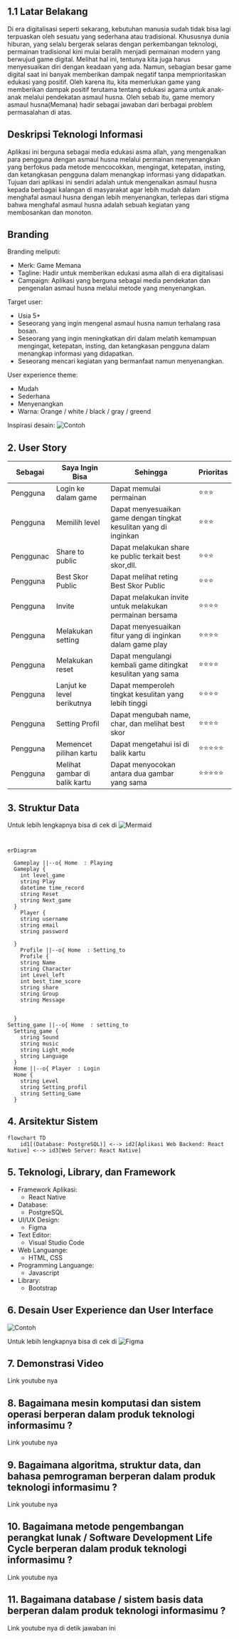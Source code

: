 ## 1.1	Latar Belakang
Di era digitalisasi seperti sekarang, kebutuhan manusia sudah tidak bisa lagi terpuaskan oleh sesuatu yang sederhana atau tradisional. Khususnya dunia hiburan, yang selalu bergerak selaras dengan perkembangan teknologi, permainan tradisional kini mulai beralih menjadi permainan modern yang berwujud game digital. Melihat hal ini, tentunya kita juga harus menyesuaikan diri dengan keadaan yang ada. Namun, sebagian besar game digital saat ini banyak memberikan dampak negatif tanpa memprioritaskan edukasi yang positif. Oleh karena itu, kita memerlukan game yang memberikan dampak positif terutama tentang edukasi agama untuk anak-anak melalui pendekatan asmaul husna. Oleh sebab itu, game memory asmaul husna(Memana) hadir sebagai jawaban dari berbagai problem permasalahan di atas.
## Deskripsi Teknologi Informasi
Aplikasi ini berguna sebagai media edukasi asma allah, yang mengenalkan para pengguna dengan asmaul husna melalui permainan menyenangkan yang berfokus pada metode mencocokkan, mengingat, ketepatan, insting, dan ketangkasan pengguna dalam menangkap informasi yang didapatkan. Tujuan dari aplikasi ini sendiri adalah untuk mengenalkan asmaul husna kepada berbagai kalangan di masyarakat agar lebih mudah dalam menghafal asmaul husna dengan lebih menyenangkan, terlepas dari stigma bahwa menghafal asmaul husna adalah sebuah kegiatan yang membosankan dan monoton. 
## Branding
Branding meliputi:
- Merk: Game Memana
- Tagline: Hadir untuk memberikan edukasi asma allah di era digitalisasi
- Campaign: Aplikasi yang berguna sebagai media pendekatan dan pengenalan asmaul husna melalui metode yang menyenangkan.

Target user:
- Usia 5+
- Seseorang yang ingin mengenal asmaul husna namun terhalang rasa bosan.
- Seseorang yang ingin meningkatkan diri dalam melatih kemampuan mengingat, ketepatan, insting, dan ketangkasan pengguna dalam menangkap informasi yang didapatkan.
- Seseorang mencari kegiatan yang bermanfaat namun menyenangkan.
  
User experience theme:
- Mudah
- Sederhana
- Menyenangkan
- Warna: Orange / white / black / gray / greend
  
Inspirasi desain:
![Contoh](https://cdn.dribbble.com/userupload/5351979/file/original-52323de189bed66d94b6ccf3d01989d9.gif)

## 2. User Story
Sebagai | Saya Ingin Bisa | Sehingga | Prioritas
---|---|---|---
Pengguna | Login ke dalam game | Dapat memulai permainan | ⭐⭐⭐
Pengguna | Memilih level | Dapat menyesuaikan game dengan tingkat kesulitan yang di inginkan | ⭐⭐⭐
Penggunac| Share to public | Dapat melakukan share ke public terkait best skor,dll.|⭐⭐⭐
Pengguna | Best Skor Public | Dapat melihat reting Best Skor Public |⭐⭐⭐
Pengguna | Invite | Dapat melakukan invite untuk melakukan permainan bersama |⭐⭐⭐⭐
Pengguna | Melakukan setting |Dapat menyesuaikan fitur yang di inginkan dalam game play|⭐⭐⭐⭐
Pengguna | Melakukan reset  | Dapat mengulangi kembali game ditingkat kesulitan yang sama | ⭐⭐⭐⭐
Pengguna | Lanjut ke level berikutnya | Dapat memperoleh tingkat kesulitan yang lebih tinggi | ⭐⭐⭐⭐
Pengguna | Setting Profil| Dapat mengubah name, char, dan melihat best skor |⭐⭐⭐⭐
Pengguna | Memencet pilihan kartu | Dapat mengetahui isi di balik kartu | ⭐⭐⭐⭐⭐
Pengguna | Melihat gambar di balik kartu | Dapat menyocokan antara dua gambar yang sama | ⭐⭐⭐⭐⭐
## 3. Struktur Data

Untuk lebih lengkapnya bisa di cek di ![Mermaid](https://mermaid.live/edit#pako:eNqFU7tuwzAM_BVBc_MDnlukQxIUzWrAYGzaEaqHIVFtgyT_Xkl2HvTSxbCOhyN5JM-ydR3KStYW_auCwYOpbW2FWIPBUcNJXC6rlTuLd2dQiEoYNIcIJBjnnF9CKEtC4zfqZkiRCQvklR3ER6JNQAeEpJJY_jQbZdQkdqd-YkBiyA5_qUiKwrxOwSyJ_pZ7psaA3i6TowGlGTJCCD_OdxP4LOpdrzQuu95CiF-cwfPuljnHQhMPYzbFGI09PYEHDNQUI0LrPFcIR1gga-_iyJAthgADZ7XOkneatZYn1eyRKBP-meidxzvcu2g7hpgYVMtnt1HDkRqTdorDYIeY6nw4XZLPhcyDXJRSGLyEYiFfq-JyE6aKuVm5lafAVb5Igz6tQpf2vQjXko6Y5iar9NthD1FTnU4hUyGS259sKyvyEV9kHPPiziciqx50uKNvnSLnb0wsr-10V-W8rn_q7CSI) 

```mermaid


erDiagram

  Gameplay ||--o{ Home  : Playing 
  Gameplay {
    int level_game
    string Play
    datetime time_record 
    string Reset
    string Next_game  
  }
    Player {
    string username
    string email
    string password
    
  }
    Profile ||--o{ Home  : Setting_to
    Profile {
    string Name
    string Character 
    int Level_left 
    int best_time_score
    string share
    string Group
    string Message

    
  }
Setting_game ||--o{ Home  : setting_to 
  Setting_game {
    string Sound
    string music 
    string Light_mode
    string Language 
  }
  Home ||--o{ Player  : Login
  Home {
    string Level
    string Setting_profil
    string Setting_Game
  }
```

## 4. Arsitektur Sistem
```mermaid
flowchart TD
    id1[(Database: PostgreSQL)] <--> id2[Aplikasi Web Backend: React Native] <--> id3[Web Server: React Native]  
```
## 5. Teknologi, Library, dan Framework

- Framework Aplikasi:
   - React Native
- Database:
   - PostgreSQL
- UI/UX Design:
   - Figma
- Text Editor:
   - Visual Studio Code
- Web Languange:
   - HTML, CSS
- Programming Languange:
   - Javascript
- Library:
   -  Bootstrap

## 6. Desain User Experience dan User Interface


![Contoh](https://github.com/Nightroom/Memoryasmaulhusna.github.io/blob/master/Screenshot%202023-12-24%20095252.png)

Untuk lebih lengkapnya bisa di cek di ![Figma](https://www.figma.com/file/ap1hosOkcal10u42dFHBxW/Avatarg-(Community)?type=design&node-id=0-1&mode=design&t=EHifcDSZptQHqDKf-0) 
## 7. Demonstrasi Video

Link youtube nya

## 8. Bagaimana mesin komputasi dan sistem operasi berperan dalam produk teknologi informasimu ?
Link youtube nya

## 9. Bagaimana algoritma, struktur data, dan bahasa pemrograman berperan dalam produk teknologi informasimu ?
Link youtube nya

## 10. Bagaimana metode pengembangan perangkat lunak / Software Development Life Cycle berperan dalam produk teknologi informasimu ?
Link youtube nya

## 11. Bagaimana database / sistem basis data berperan dalam produk teknologi informasimu ?

Link youtube nya di detik jawaban ini

